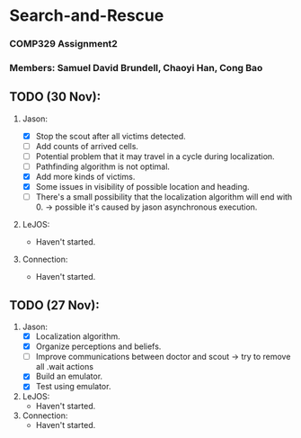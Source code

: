 # Search-and-Rescue
### COMP329 Assignment2

### Members: Samuel David Brundell, Chaoyi Han, Cong Bao

## TODO (30 Nov):
1. Jason:
    - [X] Stop the scout after all victims detected.
    - [ ] Add counts of arrived cells.
    - [ ] Potential problem that it may travel in a cycle during localization.
    - [ ] Pathfinding algorithm is not optimal.
    - [X] Add more kinds of victims.
    - [X] Some issues in visibility of possible location and heading.
    - [ ] There's a small possibility that the localization algorithm will end with 0. -> possible it's caused by jason asynchronous execution.

2. LeJOS:
    - Haven't started.

3. Connection:
    - Haven't started.

## TODO (27 Nov):
1. Jason:
    - [X] Localization algorithm.
    - [X] Organize perceptions and beliefs.
    - [ ] Improve communications between doctor and scout -> try to remove all .wait actions
    - [X] Build an emulator.
    - [X] Test using emulator.
2. LeJOS:
    - Haven't started.
3. Connection:
    - Haven't started.